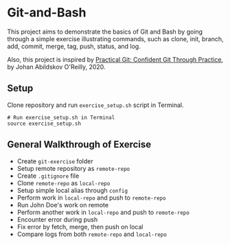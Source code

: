 # Git-and-Bash

This project aims to demonstrate the basics of Git and Bash by going through a simple exercise
illustrating commands, such as clone, init, branch, add, commit, merge, tag, push, status, and log.

Also, this project is inspired by [Practical Git: Confident Git Through Practice](https://www.oreilly.com/library/view/practical-git-confident/9781484262702/), by Johan Abildskov O'Reilly, 2020.

## Setup

Clone repository and run `exercise_setup.sh` script in Terminal.

```shell
# Run exercise_setup.sh in Terminal
source exercise_setup.sh  
```

## General Walkthrough of Exercise
- Create `git-exercise` folder
- Setup remote repository as `remote-repo`
- Create `.gitignore` file
- Clone `remote-repo` as `local-repo`
- Setup simple local alias through `config`
- Perform work in `local-repo` and push to `remote-repo`
- Run John Doe's work on remote
- Perform another work in `local-repo` and push to `remote-repo`
- Encounter error during push
- Fix error by fetch, merge, then push on local
- Compare logs from both `remote-repo` and `local-repo`